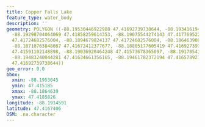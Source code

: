 ```yaml
---
title: Copper Falls Lake
feature_type: water_body
description: ''
geometry: POLYGON ((-88.19530446922988 47.41692739738644, -88.19341619408327 47.41742105860139,
  -88.19298704064069 47.41858259614353, -88.19075544274143 47.41776952255448, -88.19071252739691
  47.41724682576004, -88.1894679824137 47.41724682576004, -88.18646390831745 47.41730490343768,
  -88.18710763848087 47.41672412377677, -88.18805177605419 47.41692739738644, -88.18891008293936
  47.41591102148898, -88.19036920464248 47.41573678365097, -88.19178541100291 47.41518502669351,
  -88.19483240044281 47.41634661356165, -88.19461782372194 47.41657892786016, -88.19530446922988
  47.41692739738644))
geo_error: 0.0
bbox:
  xmin: -88.1953045
  ymin: 47.415185
  xmax: -88.1864639
  ymax: 47.4185826
longitude: -88.1914591
latitude: 47.4167406
OSM: .na.character
---
```

